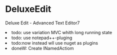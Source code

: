 # DeluxeEdit
Deluxe Edit  - Advanced Text Editor7
<li>todo: use variation MVC whith long running state</li>
<li>todo: use notepad++-pluging</li>
<li>todo:now instead wll use nuget as plugins</li>
<li>doneW: Create INamedActiom</li>
